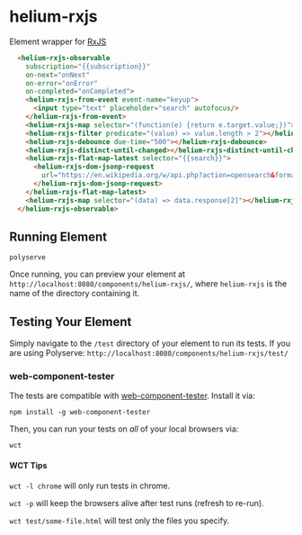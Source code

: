 # helium-rxjs

Element wrapper for [RxJS](https://github.com/Reactive-Extensions/RxJS)

```html
  <helium-rxjs-observable
    subscription="{{subscription}}"
    on-next="onNext"
    on-error="onError"
    on-completed="onCompleted">
    <helium-rxjs-from-event event-name="keyup">
      <input type="text" placeholder="search" autofocus/>
    </helium-rxjs-from-event>
    <helium-rxjs-map selector="(function(e) {return e.target.value;})"></helium-rxjs-map>
    <helium-rxjs-filter predicate="(value) => value.length > 2"></helium-rxjs-filter>
    <helium-rxjs-debounce due-time="500"></helium-rxjs-debounce>
    <helium-rxjs-distinct-until-changed></helium-rxjs-distinct-until-changed>
    <helium-rxjs-flat-map-latest selector="{{search}}">
      <helium-rxjs-dom-jsonp-request 
        url="https://en.wikipedia.org/w/api.php?action=opensearch&format=json&search=${value}&callback=JSONPCallback">
      </helium-rxjs-dom-jsonp-request>
    </helium-rxjs-flat-map-latest>
    <helium-rxjs-map selector="(data) => data.response[2]"></helium-rxjs-map>      
  </helium-rxjs-observable>
```

## Running Element

    polyserve

Once running, you can preview your element at
`http://localhost:8080/components/helium-rxjs/`, where `helium-rxjs` is the name of the directory containing it.

## Testing Your Element

Simply navigate to the `/test` directory of your element to run its tests. If
you are using Polyserve: `http://localhost:8080/components/helium-rxjs/test/`

### web-component-tester

The tests are compatible with [web-component-tester](https://github.com/Polymer/web-component-tester).
Install it via:

    npm install -g web-component-tester

Then, you can run your tests on _all_ of your local browsers via:

    wct

#### WCT Tips

`wct -l chrome` will only run tests in chrome.

`wct -p` will keep the browsers alive after test runs (refresh to re-run).

`wct test/some-file.html` will test only the files you specify.